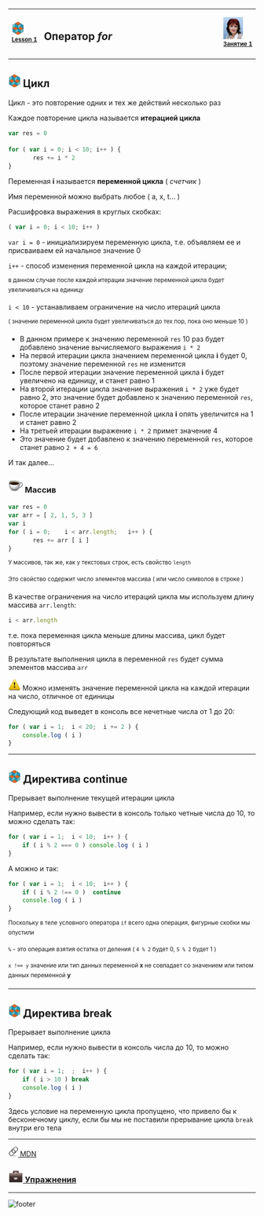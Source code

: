 [footer]: https://github.com/garevna/js-course/raw/master/images/a-level-ico.png?raw=true
[me40]: https://raw.githubusercontent.com/garevna/a-level-js-lessons/master/ico/myPhoto-40.png "Ⓒ Irina Fylyppova ( garevna ) 2019"
[ico20]: https://raw.githubusercontent.com/garevna/a-level-js-lessons/master/ico/a-level-20.png
[ico25]: https://raw.githubusercontent.com/garevna/a-level-js-lessons/master/ico/a-level-25.png
[hw-20]: https://raw.githubusercontent.com/garevna/a-level-js-lessons/master/ico/briefcase-20.png
[hw-30]: https://raw.githubusercontent.com/garevna/a-level-js-lessons/master/ico/briefcase-30.png
[cap-20]: https://raw.githubusercontent.com/garevna/a-level-js-lessons/master/ico/coffee-20.png
[cap-30]: https://raw.githubusercontent.com/garevna/a-level-js-lessons/master/ico/coffee-30.png
[warn-25]: https://raw.githubusercontent.com/garevna/a-level-js-lessons/master/ico/warning-25.png
[link-20]: https://raw.githubusercontent.com/garevna/a-level-js-lessons/master/ico/link-20.png
[wink-20]: https://raw.githubusercontent.com/garevna/a-level-js-lessons/master/ico/wink-20.png

<table><tr><td width="50">

![ico25] <br/><sup>[**Lesson&nbsp;1**](../lessons/lesson-01.md)</sup>
  </td>
  <td width="800"><h2>Оператор <em>for</em></h2></td>
  <td>

  ![me40] <br/><sup>[**Занятие&nbsp;1**](../lessons/lesson-01.md)</sup></td>
</tr></table>


## ![ico25] Цикл

Цикл - это повторение одних и тех же действий несколько раз

Каждое повторение цикла называется **итерацией цикла**

```javascript
var res = 0

for ( var i = 0; i < 10; i++ ) {
       res += i * 2
}
```

Переменная **i**  называется **переменной цикла** ( *счетчик* )

Имя переменной можно выбрать любое ( a, x, t... )

Расшифровка выражения в круглых скобках:

```javascript
( var i = 0; i < 10; i++ )
```

`var i = 0`    - инициализируем переменную цикла, т.е. объявляем ее и присваиваем ей начальное значение 0

`i++`          - способ изменения переменной цикла на каждой итерации;

<sup>в данном случае после каждой итерации значение переменной цикла будет увеличиваться на единицу</sup>

`i < 10`       - устанавливаем ограничение на число итераций цикла

<sup>( значение переменной цикла будет увеличиваться до тех пор, пока оно меньше 10 )</sup>


* В данном примере к значению переменной `res` 10 раз будет добавлено значение вычисляемого выражения  `i * 2`</sup>
* На первой итерации цикла значением переменной цикла **i** будет 0, поэтому значение переменной `res` не изменится</sup>
* После первой итерации значение переменной цикла **i** будет увеличено на единицу, и станет равно 1</sup>
* На второй итерации цикла значение выражения  `i * 2` уже будет равно 2, это значение будет добавлено к значению переменной `res`, которое станет равно 2</sup>
* После итерации значение переменной цикла **i** опять увеличится на 1 и станет равно 2</sup>
* На третьей итерации выражение  ```i * 2``` примет значение 4</sup>
* Это значение будет добавлено к значению переменной ```res```, которое станет равно `2 + 4 = 6`</sup>

И так далее...

### ![cap-30] Массив

```javascript
var res = 0
var arr = [ 2, 1, 5, 3 ]
var i
for ( i = 0;    i < arr.length;   i++ ) {
       res += arr [ i ]
}
```
<sup>У массивов, так же, как у текстовых строк, есть свойство `length`</sup>

<sup>Это свойство содержит число элементов массива ( или число символов в строке )</sup>

В качестве ограничения на число итераций цикла мы используем длину массива `arr.length`:

```javascript
i < arr.length
```

т.е. пока переменная цикла меньше длины массива, цикл будет повторяться

В результате выполнения цикла в переменной `res` будет сумма элементов массива `arr`

![warn-25] Можно изменять значение переменной цикла на каждой итерации на число, отличное от единицы

Следующий код выведет в консоль все нечетные числа от 1 до 20:

```javascript
for ( var i = 1;  i < 20;  i += 2 ) {
    console.log ( i )
}
```

_____________________________________________________________________

## ![ico25] Директива continue

Прерывает выполнение текущей итерации цикла

Например, если нужно вывести в консоль только четные числа до 10, то можно сделать так:

```javascript
for ( var i = 1;  i < 10;  i++ ) {
    if ( i % 2 === 0 ) console.log ( i )
}
```

А можно и так:

```javascript
for ( var i = 1;  i < 10;  i++ ) {
    if ( i % 2 !== 0 )  continue
    console.log ( i )
}
```

<sup>Поскольку в теле условного оператора  `if`  всего одна операция, фигурные скобки мы опустили</sup>

<sup>`%` - это операция взятия остатка от деления ( `4 % 2` будет 0, `5 % 2` будет 1 )</sup>

<sup>`x !== y`  значение или тип данных переменной **x** не совпадает со значением или типом данных переменной **y**</sup>

_________________________________________________________________________________________________

## ![ico25] Директива **break**

Прерывает выполнение цикла

Например, если нужно вывести в консоль  числа до 10, то можно сделать так:

```javascript
for ( var i = 1;  ;  i++ ) {
    if ( i > 10 ) break
    console.log ( i )
}
```

Здесь условие на переменную цикла пропущено, что привело бы к бесконечному циклу, если бы мы не поставили прерывание цикла `break` внутри его тела

________________________________________________________________________________________________________

[![link-20] MDN](https://developer.mozilla.org/ru/docs/Web/JavaScript/Guide/%D0%A6%D0%B8%D0%BA%D0%BB%D1%8B_%D0%B8_%D0%B8%D1%82%D0%B5%D1%80%D0%B0%D1%86%D0%B8%D0%B8)

### [![hw-30] Упражнения](https://docs.google.com/forms/d/e/1FAIpQLSdsKuS6kG1r5O3H62G_m32NK8a88jmFmJ5e4N2uAiDLAb31xQ/viewform)

_________________________________________________________________________

![footer]
